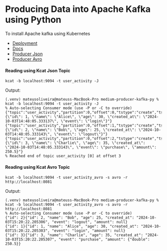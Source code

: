 # Producing Data into Apache Kafka using Python

To install Apache kafka using Kubernetes 

* [Deployment](deployment/strimzi/readme.md)
* [Docs](docs)
* [Producer Json](src/simple_producer_json.py)
* [Producer Avro](src/simple_producer_avro.py)

#### Reading using Kcat Json Topic
```shell
kcat -b localhost:9094 -t user_activity -J
```
Output:
```shell
(.venv) mateusoliveira@mateuss-MacBook-Pro medium-producer-kafka-py % kcat -b localhost:9094 -t user_activity -J
% Auto-selecting Consumer mode (use -P or -C to override)
{"topic":"user_activity","partition":0,"offset":0,"tstype":"create","ts":1727977685354,"broker":0,"key":"1","payload":"{\"id\": 1, \"name\": \"Alice\", \"age\": 30, \"created_at\": \"2024-10-03T14:48:05.333137\", \"event\": \"login\"}"}
{"topic":"user_activity","partition":0,"offset":1,"tstype":"create","ts":1727977685354,"broker":0,"key":"2","payload":"{\"id\": 2, \"name\": \"Bob\", \"age\": 25, \"created_at\": \"2024-10-03T14:48:05.333143\", \"event\": \"logout\"}"}
{"topic":"user_activity","partition":0,"offset":2,"tstype":"create","ts":1727977685354,"broker":0,"key":"3","payload":"{\"id\": 3, \"name\": \"Charlie\", \"age\": 35, \"created_at\": \"2024-10-03T14:48:05.333143\", \"event\": \"purchase\", \"amount\": 250.5}"}
% Reached end of topic user_activity [0] at offset 3
```
#### Reading using Kcat Avro Topic
```shell
kcat -b localhost:9094 -t user_activity_avro -s avro -r http://localhost:8081
```
Output:
```shell
(.venv) mateusoliveira@mateuss-MacBook-Pro medium-producer-kafka-py % kcat -b localhost:9094 -t user_activity_avro -s avro -r http://localhost:8081
% Auto-selecting Consumer mode (use -P or -C to override)
{"id": 2}{"id": 2, "name": "Bob", "age": 25, "created_at": "2024-10-03T15:20:22.205306", "event": "logout", "amount": null}
{"id": 1}{"id": 1, "name": "Alice", "age": 30, "created_at": "2024-10-03T15:20:22.205303", "event": "login", "amount": null}
{"id": 3}{"id": 3, "name": "Charlie", "age": 35, "created_at": "2024-10-03T15:20:22.205307", "event": "purchase", "amount": {"double": 250.5}}
```